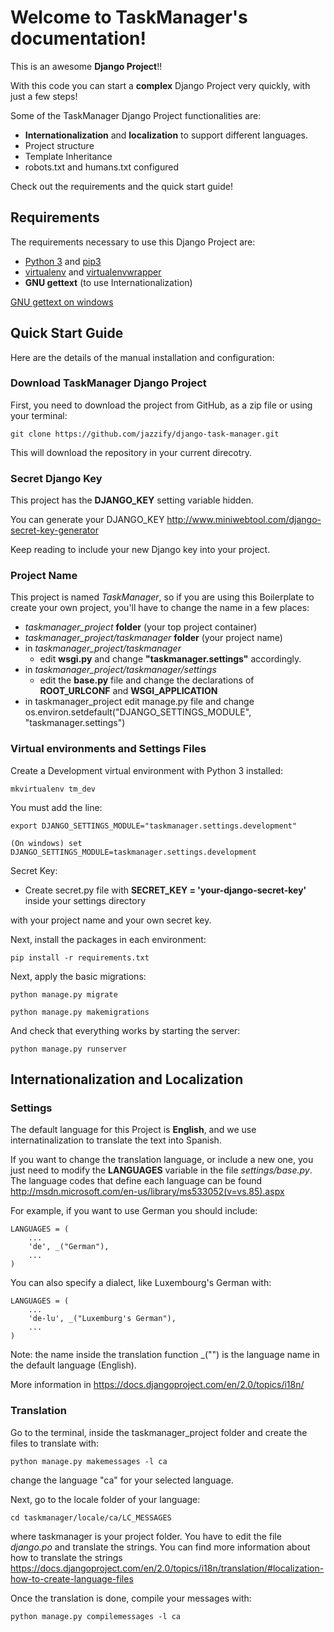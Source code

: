# Welcome to TaskManager's documentation!

This is an awesome **Django Project**!!

With this code you can start a **complex** Django Project very quickly, with just a few steps!

Some of the TaskManager Django Project functionalities are:

- **Internationalization** and **localization** to support different languages.
- Project structure
- Template Inheritance
- robots.txt and humans.txt configured

Check out the requirements and the quick start guide!

## Requirements

The requirements necessary to use this Django Project are:

- [Python 3](https://www.python.org/downloads/) and [pip3](https://www.python.org/dev/peps/pep-0439/#the-pip-bootstrap)
- [virtualenv](https://virtualenv.pypa.io/en/stable/installation/) and [virtualenvwrapper](https://virtualenvwrapper.readthedocs.io/en/latest/install.html)
- **GNU gettext** (to use Internationalization)

[GNU gettext on windows](https://docs.djangoproject.com/en/2.0/topics/i18n/translation/#gettext-on-windows)

## Quick Start Guide

Here are the details of the manual installation and configuration:

### Download TaskManager Django Project

First, you need to download the project from GitHub, as a zip file or using your terminal:

    git clone https://github.com/jazzify/django-task-manager.git

This will download the repository in your current direcotry.

### Secret Django Key

This project has the **DJANGO_KEY** setting variable hidden.

You can generate your DJANGO_KEY <http://www.miniwebtool.com/django-secret-key-generator>

Keep reading to include your new Django key into your project.

### Project Name

This project is named *TaskManager*, so if you are using this 
Boilerplate to create your own project, you'll have to change 
the name in a few places:

- *taskmanager_project* **folder** (your top project container)
- *taskmanager_project/taskmanager* **folder** (your project name)
- in *taskmanager_project/taskmanager*
  - edit **wsgi.py** and change **"taskmanager.settings"** accordingly.
- in *taskmanager_project/taskmanager/settings*
  - edit the **base.py** file and change the declarations of **ROOT_URLCONF** and **WSGI_APPLICATION**
- in taskmanager_project edit manage.py file and change os.environ.setdefault("DJANGO_SETTINGS_MODULE", "taskmanager.settings")

### Virtual environments and Settings Files

Create a Development virtual environment with Python 3 installed:

    mkvirtualenv tm_dev

You must add the line:

    export DJANGO_SETTINGS_MODULE="taskmanager.settings.development"

    (On windows) set DJANGO_SETTINGS_MODULE=taskmanager.settings.development

Secret Key:

- Create secret.py file with **SECRET_KEY = 'your-django-secret-key'** inside your settings directory

with your project name and your own secret key.

Next, install the packages in each environment:

    pip install -r requirements.txt

Next, apply the basic migrations:

    python manage.py migrate

    python manage.py makemigrations

And check that everything works by starting the server:

    python manage.py runserver

## Internationalization and Localization

### Settings

The default language for this Project is **English**, and we use internatinalization to translate the text into Spanish.

If you want to change the translation language, or include a new one, you just need to modify the **LANGUAGES** variable in the file *settings/base.py*. The language codes that define each language can be found <http://msdn.microsoft.com/en-us/library/ms533052(v=vs.85).aspx>

For example, if you want to use German you should include:

    LANGUAGES = (
        ...
        'de', _("German"),
        ...
    )

You can also specify a dialect, like Luxembourg's German with:

    LANGUAGES = (
        ...
        'de-lu', _("Luxemburg's German"),
        ...
    )

Note: the name inside the translation function _("") is the language name in the default language (English).

More information in <https://docs.djangoproject.com/en/2.0/topics/i18n/>

### Translation

Go to the terminal, inside the taskmanager_project folder and create the files to translate with:

    python manage.py makemessages -l ca

change the language "ca" for your selected language.

Next, go to the locale folder of your language:

    cd taskmanager/locale/ca/LC_MESSAGES

where taskmanager is your project folder. You have to edit the file *django.po* and translate the strings. You can find more information about how to translate the strings <https://docs.djangoproject.com/en/2.0/topics/i18n/translation/#localization-how-to-create-language-files>

Once the translation is done, compile your messages with:

    python manage.py compilemessages -l ca
